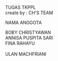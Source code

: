 TUGAS TKPPL<br> 
create by : CH'S TEAM<br>
 
NAMA ANGGOTA

BOBY CHRISTYAWAN<br>
ANNISA PUSPITA SARI<br>	
FINA RAHAYU	<br>	
ULAN MACHFRIANI <br>